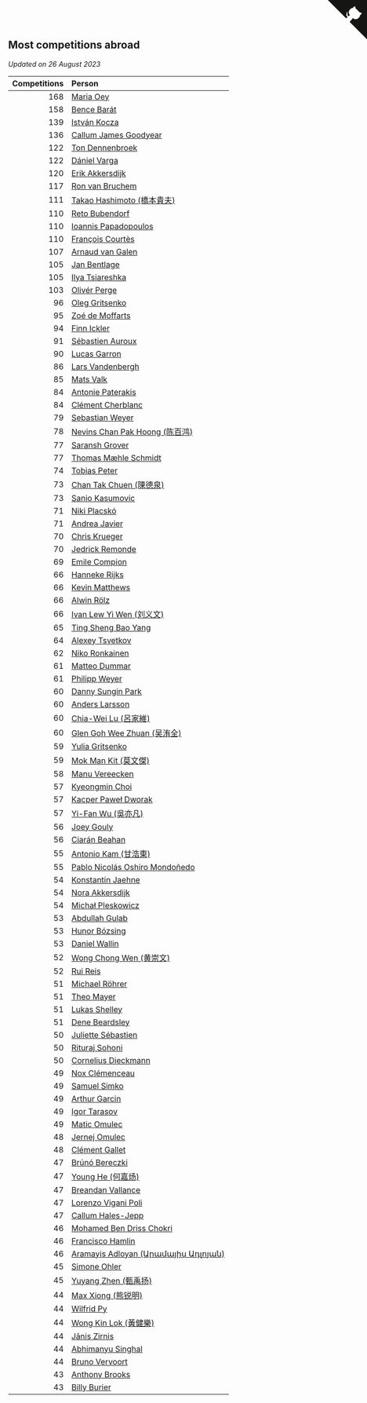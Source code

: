 ## Most competitions abroad

*Updated on 26 August 2023*

| Competitions | Person |
| ---: | :--- |
| 168 | [Maria Oey](https://www.worldcubeassociation.org/persons/2007OEYM01) |
| 158 | [Bence Barát](https://www.worldcubeassociation.org/persons/2008BARA01) |
| 139 | [István Kocza](https://www.worldcubeassociation.org/persons/2005KOCZ01) |
| 136 | [Callum James Goodyear](https://www.worldcubeassociation.org/persons/2012GOOD02) |
| 122 | [Ton Dennenbroek](https://www.worldcubeassociation.org/persons/2003DENN01) |
| 122 | [Dániel Varga](https://www.worldcubeassociation.org/persons/2008VARG01) |
| 120 | [Erik Akkersdijk](https://www.worldcubeassociation.org/persons/2005AKKE01) |
| 117 | [Ron van Bruchem](https://www.worldcubeassociation.org/persons/2003BRUC01) |
| 111 | [Takao Hashimoto (橋本貴夫)](https://www.worldcubeassociation.org/persons/2007HASH01) |
| 110 | [Reto Bubendorf](https://www.worldcubeassociation.org/persons/2012BUBE01) |
| 110 | [Ioannis Papadopoulos](https://www.worldcubeassociation.org/persons/2013PAPA01) |
| 110 | [François Courtès](https://www.worldcubeassociation.org/persons/2008COUR01) |
| 107 | [Arnaud van Galen](https://www.worldcubeassociation.org/persons/2006GALE01) |
| 105 | [Jan Bentlage](https://www.worldcubeassociation.org/persons/2010BENT01) |
| 105 | [Ilya Tsiareshka](https://www.worldcubeassociation.org/persons/2012TERE01) |
| 103 | [Olivér Perge](https://www.worldcubeassociation.org/persons/2007PERG01) |
| 96 | [Oleg Gritsenko](https://www.worldcubeassociation.org/persons/2011GRIT01) |
| 95 | [Zoé de Moffarts](https://www.worldcubeassociation.org/persons/2010MOFF02) |
| 94 | [Finn Ickler](https://www.worldcubeassociation.org/persons/2012ICKL01) |
| 91 | [Sébastien Auroux](https://www.worldcubeassociation.org/persons/2008AURO01) |
| 90 | [Lucas Garron](https://www.worldcubeassociation.org/persons/2006GARR01) |
| 86 | [Lars Vandenbergh](https://www.worldcubeassociation.org/persons/2003VAND01) |
| 85 | [Mats Valk](https://www.worldcubeassociation.org/persons/2007VALK01) |
| 84 | [Antonie Paterakis](https://www.worldcubeassociation.org/persons/2012PATE01) |
| 84 | [Clément Cherblanc](https://www.worldcubeassociation.org/persons/2014CHER05) |
| 79 | [Sebastian Weyer](https://www.worldcubeassociation.org/persons/2010WEYE02) |
| 78 | [Nevins Chan Pak Hoong (陈百鸿)](https://www.worldcubeassociation.org/persons/2010CHAN20) |
| 77 | [Saransh Grover](https://www.worldcubeassociation.org/persons/2014GROV01) |
| 77 | [Thomas Mæhle Schmidt](https://www.worldcubeassociation.org/persons/2013SCHM02) |
| 74 | [Tobias Peter](https://www.worldcubeassociation.org/persons/2014PETE03) |
| 73 | [Chan Tak Chuen (陳德泉)](https://www.worldcubeassociation.org/persons/2007CHUE01) |
| 73 | [Sanio Kasumovic](https://www.worldcubeassociation.org/persons/2009KASU01) |
| 71 | [Niki Placskó](https://www.worldcubeassociation.org/persons/2008PLAC01) |
| 71 | [Andrea Javier](https://www.worldcubeassociation.org/persons/2010JAVI01) |
| 70 | [Chris Krueger](https://www.worldcubeassociation.org/persons/2006KRUE01) |
| 70 | [Jedrick Remonde](https://www.worldcubeassociation.org/persons/2008REMO01) |
| 69 | [Emile Compion](https://www.worldcubeassociation.org/persons/2007COMP01) |
| 66 | [Hanneke Rijks](https://www.worldcubeassociation.org/persons/2008RIJK01) |
| 66 | [Kevin Matthews](https://www.worldcubeassociation.org/persons/2010MATT02) |
| 66 | [Alwin Rölz](https://www.worldcubeassociation.org/persons/2016ROLZ01) |
| 66 | [Ivan Lew Yi Wen (刘义文)](https://www.worldcubeassociation.org/persons/2012WENI01) |
| 65 | [Ting Sheng Bao Yang](https://www.worldcubeassociation.org/persons/2008BAOY01) |
| 64 | [Alexey Tsvetkov](https://www.worldcubeassociation.org/persons/2017TSVE02) |
| 62 | [Niko Ronkainen](https://www.worldcubeassociation.org/persons/2010RONK01) |
| 61 | [Matteo Dummar](https://www.worldcubeassociation.org/persons/2017DUMM01) |
| 61 | [Philipp Weyer](https://www.worldcubeassociation.org/persons/2010WEYE01) |
| 60 | [Danny Sungin Park](https://www.worldcubeassociation.org/persons/2015PARK13) |
| 60 | [Anders Larsson](https://www.worldcubeassociation.org/persons/2003LARS01) |
| 60 | [Chia-Wei Lu (呂家維)](https://www.worldcubeassociation.org/persons/2007LUCH01) |
| 60 | [Glen Goh Wee Zhuan (吴洧全)](https://www.worldcubeassociation.org/persons/2015ZHUA01) |
| 59 | [Yulia Gritsenko](https://www.worldcubeassociation.org/persons/2012SIDO01) |
| 59 | [Mok Man Kit (莫文傑)](https://www.worldcubeassociation.org/persons/2009KITM01) |
| 58 | [Manu Vereecken](https://www.worldcubeassociation.org/persons/2010VERE01) |
| 57 | [Kyeongmin Choi](https://www.worldcubeassociation.org/persons/2017CHOI07) |
| 57 | [Kacper Paweł Dworak](https://www.worldcubeassociation.org/persons/2020DWOR01) |
| 57 | [Yi-Fan Wu (吳亦凡)](https://www.worldcubeassociation.org/persons/2010WUIF01) |
| 56 | [Joey Gouly](https://www.worldcubeassociation.org/persons/2007GOUL01) |
| 56 | [Ciarán Beahan](https://www.worldcubeassociation.org/persons/2012BEAH01) |
| 55 | [Antonio Kam (甘浩東)](https://www.worldcubeassociation.org/persons/2017TUNG13) |
| 55 | [Pablo Nicolás Oshiro Mondoñedo](https://www.worldcubeassociation.org/persons/2010MOND01) |
| 54 | [Konstantin Jaehne](https://www.worldcubeassociation.org/persons/2015JAEH01) |
| 54 | [Nora Akkersdijk](https://www.worldcubeassociation.org/persons/2009CHRI03) |
| 54 | [Michał Pleskowicz](https://www.worldcubeassociation.org/persons/2009PLES01) |
| 53 | [Abdullah Gulab](https://www.worldcubeassociation.org/persons/2014GULA02) |
| 53 | [Hunor Bózsing](https://www.worldcubeassociation.org/persons/2009BOZS01) |
| 53 | [Daniel Wallin](https://www.worldcubeassociation.org/persons/2013WALL03) |
| 52 | [Wong Chong Wen (黄崇文)](https://www.worldcubeassociation.org/persons/2014WENW01) |
| 52 | [Rui Reis](https://www.worldcubeassociation.org/persons/2015REIS02) |
| 51 | [Michael Röhrer](https://www.worldcubeassociation.org/persons/2009ROHR01) |
| 51 | [Theo Mayer](https://www.worldcubeassociation.org/persons/2012MAYE01) |
| 51 | [Lukas Shelley](https://www.worldcubeassociation.org/persons/2016SHEL03) |
| 51 | [Dene Beardsley](https://www.worldcubeassociation.org/persons/2009BEAR01) |
| 50 | [Juliette Sébastien](https://www.worldcubeassociation.org/persons/2014SEBA01) |
| 50 | [Rituraj Sohoni](https://www.worldcubeassociation.org/persons/2012SOHO01) |
| 50 | [Cornelius Dieckmann](https://www.worldcubeassociation.org/persons/2009DIEC01) |
| 49 | [Nox Clémenceau](https://www.worldcubeassociation.org/persons/2015CLEM03) |
| 49 | [Samuel Simko](https://www.worldcubeassociation.org/persons/2016SIMK01) |
| 49 | [Arthur Garcin](https://www.worldcubeassociation.org/persons/2014GARC27) |
| 49 | [Igor Tarasov](https://www.worldcubeassociation.org/persons/2016TARA04) |
| 49 | [Matic Omulec](https://www.worldcubeassociation.org/persons/2010OMUL02) |
| 48 | [Jernej Omulec](https://www.worldcubeassociation.org/persons/2010OMUL01) |
| 48 | [Clément Gallet](https://www.worldcubeassociation.org/persons/2004GALL02) |
| 47 | [Brúnó Bereczki](https://www.worldcubeassociation.org/persons/2008BERE01) |
| 47 | [Young He (何嘉炀)](https://www.worldcubeassociation.org/persons/2014HEYO01) |
| 47 | [Breandan Vallance](https://www.worldcubeassociation.org/persons/2007VALL01) |
| 47 | [Lorenzo Vigani Poli](https://www.worldcubeassociation.org/persons/2007POLI01) |
| 47 | [Callum Hales-Jepp](https://www.worldcubeassociation.org/persons/2012HALE01) |
| 46 | [Mohamed Ben Driss Chokri](https://www.worldcubeassociation.org/persons/2015CHOK01) |
| 46 | [Francisco Hamlin](https://www.worldcubeassociation.org/persons/2012HAML01) |
| 46 | [Aramayis Adloyan (Արամայիս Ադլոյան)](https://www.worldcubeassociation.org/persons/2012ADLO01) |
| 45 | [Simone Ohler](https://www.worldcubeassociation.org/persons/2014OHLE01) |
| 45 | [Yuyang Zhen (甄禹扬)](https://www.worldcubeassociation.org/persons/2013ZHEN11) |
| 44 | [Max Xiong (熊锐明)](https://www.worldcubeassociation.org/persons/2015XION03) |
| 44 | [Wilfrid Py](https://www.worldcubeassociation.org/persons/2016PYWI01) |
| 44 | [Wong Kin Lok (黃健樂)](https://www.worldcubeassociation.org/persons/2014LOKW01) |
| 44 | [Jānis Zirnis](https://www.worldcubeassociation.org/persons/2013ZIRN01) |
| 44 | [Abhimanyu Singhal](https://www.worldcubeassociation.org/persons/2013SING12) |
| 44 | [Bruno Vervoort](https://www.worldcubeassociation.org/persons/2011VERV01) |
| 43 | [Anthony Brooks](https://www.worldcubeassociation.org/persons/2008SEAR01) |
| 43 | [Billy Burier](https://www.worldcubeassociation.org/persons/2014BURI01) |


<a href="https://github.com/jonatanklosko/wca_statistics" class="github-corner" aria-label="View source on Github"><svg width="80" height="80" viewBox="0 0 250 250" style="fill:#151513; color:#fff; position: absolute; top: 0; border: 0; right: 0;" aria-hidden="true"><path d="M0,0 L115,115 L130,115 L142,142 L250,250 L250,0 Z"></path><path d="M128.3,109.0 C113.8,99.7 119.0,89.6 119.0,89.6 C122.0,82.7 120.5,78.6 120.5,78.6 C119.2,72.0 123.4,76.3 123.4,76.3 C127.3,80.9 125.5,87.3 125.5,87.3 C122.9,97.6 130.6,101.9 134.4,103.2" fill="currentColor" style="transform-origin: 130px 106px;" class="octo-arm"></path><path d="M115.0,115.0 C114.9,115.1 118.7,116.5 119.8,115.4 L133.7,101.6 C136.9,99.2 139.9,98.4 142.2,98.6 C133.8,88.0 127.5,74.4 143.8,58.0 C148.5,53.4 154.0,51.2 159.7,51.0 C160.3,49.4 163.2,43.6 171.4,40.1 C171.4,40.1 176.1,42.5 178.8,56.2 C183.1,58.6 187.2,61.8 190.9,65.4 C194.5,69.0 197.7,73.2 200.1,77.6 C213.8,80.2 216.3,84.9 216.3,84.9 C212.7,93.1 206.9,96.0 205.4,96.6 C205.1,102.4 203.0,107.8 198.3,112.5 C181.9,128.9 168.3,122.5 157.7,114.1 C157.9,116.9 156.7,120.9 152.7,124.9 L141.0,136.5 C139.8,137.7 141.6,141.9 141.8,141.8 Z" fill="currentColor" class="octo-body"></path></svg></a><style>.github-corner:hover .octo-arm{animation:octocat-wave 560ms ease-in-out}@keyframes octocat-wave{0%,100%{transform:rotate(0)}20%,60%{transform:rotate(-25deg)}40%,80%{transform:rotate(10deg)}}@media (max-width:500px){.github-corner:hover .octo-arm{animation:none}.github-corner .octo-arm{animation:octocat-wave 560ms ease-in-out}}</style>
